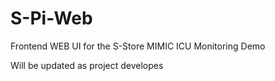 # S-Pi-Web
Frontend WEB UI for the S-Store MIMIC ICU Monitoring Demo


Will be updated as project developes
